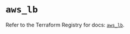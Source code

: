# `aws_lb`

Refer to the Terraform Registry for docs: [`aws_lb`](https://registry.terraform.io/providers/hashicorp/aws/3.76.1/docs/resources/lb).
